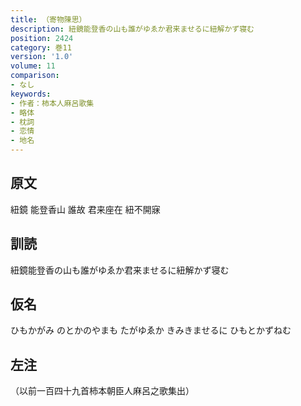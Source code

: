 ```yaml
---
title: （寄物陳思）
description: 紐鏡能登香の山も誰がゆゑか君来ませるに紐解かず寝む
position: 2424
category: 巻11
version: '1.0'
volume: 11
comparison:
- なし
keywords:
- 作者：柿本人麻呂歌集
- 略体
- 枕詞
- 恋情
- 地名
---
```


## 原文

紐鏡 能登香山 誰故 君来座在 紐不開寐

## 訓読

紐鏡能登香の山も誰がゆゑか君来ませるに紐解かず寝む

## 仮名

ひもかがみ のとかのやまも たがゆゑか きみきませるに ひもとかずねむ

## 左注

（以前一百四十九首柿本朝臣人麻呂之歌集出）
